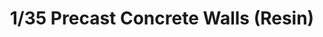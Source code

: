 ---
title: "1/35 Precast Concrete Walls (Resin)"
price: TBA
desc: ""
img_path: "/assets/img/MM SPS-031.jpg"
brand: AK
available: false
special_offer: false
new: false
soon: false
cat: "Plasticne-Makete"
subcat: "PM-MENG"
subsubcat: ""
sifra: "MM SPS-031"
---